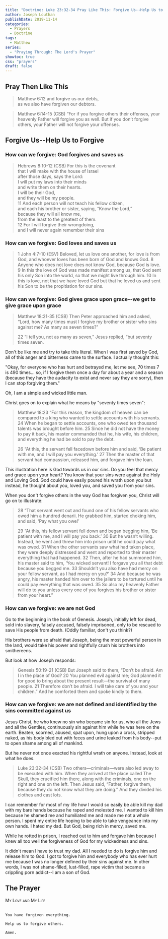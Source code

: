 ```yaml
---
title: "Doctrine: Luke 23:32-34 Pray Like This: Forgive Us--Help Us to Forgive"
author: Joseph Louthan
publishDate: 2019-11-14
categories:
  - Prayers
  - Doctrine
tags:
  - Matthew
series:
  - "Praying Through: The Lord's Prayer"
showtoc: true
css: "prayers"
draft: false
---
```


## Pray Then Like This

>Matthew 6:12 and forgive us our debts,  
>as we also have forgiven our debtors.

>Matthew 6:14-15 (CSB) “For if you forgive others their offenses, your heavenly Father will forgive you as well. But if you don’t forgive others, your Father will not forgive your offenses.

## Forgive Us--Help Us to Forgive

### How can we forgive: God forgives and saves us

>Hebrews 8:10-12 (CSB) For this is the covenant  
>that I will make with the house of Israel  
>after those days, says the Lord:  
>I will put my laws into their minds  
>and write them on their hearts.  
>I will be their God,  
>and they will be my people.  
>11 And each person will not teach his fellow citizen,  
>and each his brother or sister, saying, “Know the Lord,”  
>because they will all know me,  
>from the least to the greatest of them.  
>12 For I will forgive their wrongdoing,  
>and I will never again remember their sins

### How can we forgive: God loves and saves us 

>1 John 4:7-10 (ESV) Beloved, let us love one another, for love is from God, and whoever loves has been born of God and knows God. 8 Anyone who does not love does not know God, because God is love. 9 In this the love of God was made manifest among us, that God sent his only Son into the world, so that we might live through him. 10 In this is love, not that we have loved God but that he loved us and sent his Son to be the propitiation for our sins.

### How can we forgive: God gives grace upon grace--we get to give grace upon grace

>Matthew 18:21-35 (CSB) Then Peter approached him and asked, “Lord, how many times must I forgive my brother or sister who sins against me? As many as seven times?”
>
>22 “I tell you, not as many as seven,” Jesus replied, “but seventy times seven.

Don't be like me and try to take this literal. When I was first saved by God, all of this anger and bitterness came to the surface. I actually thought this:

"Okay, for everyone who has hurt and betrayed me, let me see, 70 times 7 is 490 times... so, if I forgive them once a day for about a year and a season (because they have the audacity to exist and never say they are sorry), then I can stop forgiving them."

Oh, I am a simple and wicked little man.

Christ goes on to explain what he means by "seventy times seven":

>Matthew 18:23 “For this reason, the kingdom of heaven can be compared to a king who wanted to settle accounts with his servants. 24 When he began to settle accounts, one who owed ten thousand talents was brought before him. 25 Since he did not have the money to pay it back, his master commanded that he, his wife, his children, and everything he had be sold to pay the debt.
>
>26 “At this, the servant fell facedown before him and said, ‘Be patient with me, and I will pay you everything.’ 27 Then the master of that servant had compassion, released him, and forgave him the loan.

This illustration here is God towards us in our sins. Do you feel that mercy and grace upon your heart? You know that your sins were against the Holy and Loving God. God could have easily poured his wrath upon you but instead, he thought about you, loved you, and saved you from your sins.

When you don't forgive others in the way God has forgiven you, Christ will go on to illustrate:

>28 “That servant went out and found one of his fellow servants who owed him a hundred denarii. He grabbed him, started choking him, and said, ‘Pay what you owe!’
>
>29 “At this, his fellow servant fell down and began begging him, ‘Be patient with me, and I will pay you back.’ 30 But he wasn’t willing. Instead, he went and threw him into prison until he could pay what was owed. 31 When the other servants saw what had taken place, they were deeply distressed and went and reported to their master everything that had happened. 32 Then, after he had summoned him, his master said to him, ‘You wicked servant! I forgave you all that debt because you begged me. 33 Shouldn’t you also have had mercy on your fellow servant, as I had mercy on you?’ 34 And because he was angry, his master handed him over to the jailers to be tortured until he could pay everything that was owed. 35 So also my heavenly Father will do to you unless every one of you forgives his brother or sister from your heart.”

###  How can we forgive: we are not God

Go to the beginning in the book of Genesis. Joseph, initially left for dead, sold into slavery, falsely accused, falsely imprisoned, only to be rescued to save His people from death. (Oddly familiar, don't you think?)

His brothers were so afraid that Joseph, being the most powerful person in the land, would take his power and rightfully crush his brothers into smithereens.

But look at how Joseph responds:

>Genesis 50:19-21 (CSB) But Joseph said to them, “Don’t be afraid. Am I in the place of God? 20 You planned evil against me; God planned it for good to bring about the present result—the survival of many people. 21 Therefore don’t be afraid. I will take care of you and your children.” And he comforted them and spoke kindly to them.

###  How can we forgive: we are not defined and identified by the sins committed against us

Jesus Christ, he who knew no sin who became sin for us, who all the Jews and all the Gentiles, continuously sin against him while he was here on the earth. Beaten, scorned, abused, spat upon, hung upon a cross, stripped naked, as his body bled out with feces and urine leaked from his body--put to open shame among all of mankind.

But he never not once exacted his rightful wrath on anyone. Instead, look at what he does.

>Luke 23:32-34 (CSB) Two others—criminals—were also led away to be executed with him. When they arrived at the place called The Skull, they crucified him there, along with the criminals, one on the right and one on the left. Then Jesus said, “Father, forgive them, because they do not know what they are doing.” And they divided his clothes and cast lots.

I can remember for most of my life how I would so easily be able kill my dad with my bare hands because he raped and molested me. I wanted to kill him because he shamed me and humiliated me and made me not a whole person. I spent my entire life hoping to be able to take vengeance into my own hands. I hated my dad. But God, being rich in mercy, saved me.

While he rotted in prison, I reached out to him and forgave him because I knew all too well the forgiveness of God for my wickedness and sins.

It didn't mean I have to trust my dad. All I needed to do is forgive him and release him to God. I got to forgive him and everybody who has ever hurt me because I was no longer defined by their sins against me. In other words, I was not shame-filled, lust-filled, rape victim that became a crippling porn addict--I am a son of God.

## The Prayer

<div style="font-variant: small-caps;">
My Love and My Life
</div>
&nbsp;

```text
You have forgiven everything.

Help us to forgive others.

Amen.
```

